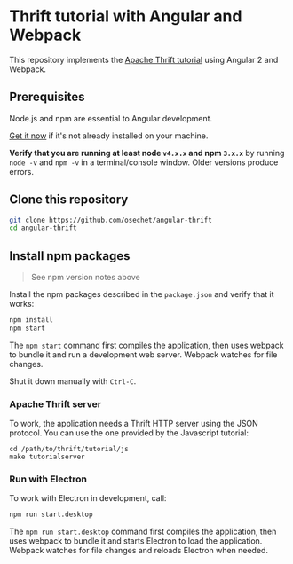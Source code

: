 # Thrift tutorial with Angular and Webpack

This repository implements the [Apache Thrift tutorial](https://thrift.apache.org/tutorial/js) using Angular 2 and Webpack.

## Prerequisites

Node.js and npm are essential to Angular development. 
    
<a href="https://docs.npmjs.com/getting-started/installing-node" target="_blank" title="Installing Node.js and updating npm">
Get it now</a> if it's not already installed on your machine.
 
**Verify that you are running at least node `v4.x.x` and npm `3.x.x`**
by running `node -v` and `npm -v` in a terminal/console window.
Older versions produce errors.

## Clone this repository

```bash
git clone https://github.com/osechet/angular-thrift
cd angular-thrift
```

## Install npm packages

> See npm version notes above

Install the npm packages described in the `package.json` and verify that it works:

```bash
npm install
npm start
```

The `npm start` command first compiles the application, 
then uses webpack to bundle it and run a development web server.
Webpack watches for file changes.

Shut it down manually with `Ctrl-C`.

### Apache Thrift server

To work, the application needs a Thrift HTTP server using the JSON protocol. You can use the one provided by the Javascript tutorial: 
```
cd /path/to/thrift/tutorial/js
make tutorialserver
```

### Run with Electron

To work with Electron in development, call:

```bash
npm run start.desktop
```

The `npm run start.desktop` command first compiles the application, 
then uses webpack to bundle it and starts Electron to load the application.
Webpack watches for file changes and reloads Electron when needed.

